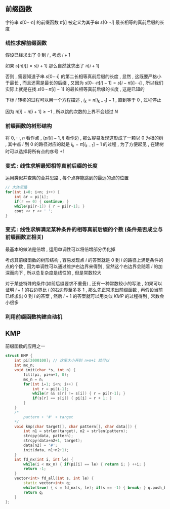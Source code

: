 ## 前缀函数

字符串 $s[0\cdots n]$ 的前缀函数 $\pi[i]$ 被定义为其子串 $s[0\cdots i]$ 最长相等的真前后缀的长度

### 线性求解前缀函数

假设已经求出了 $0$ 到 $i$ , 考虑 $i+1$  

如果 $s[\pi[i]] = s[i+1]$ 那么自然就求出了 $\pi[i+1]$  

否则 , 需要知道子串 $s[0\cdots i]$ 的第二长相等真前后缀的长度 , 显然 , 这既要严格小于最长 , 而且还需是最长的后缀 , 又因为 $s[0\cdots \pi[i]-1] = s[i-\pi[i]\cdots i]$ , 所以我们实际上就是在找 $s[0\cdots \pi[i]-1]$ 的最长相等真前后缀的长度 , 这是已知的

下标 $i$ 转移的过程可以用一个方程描述 , $i_{k} = \pi[i_{k-1}] - 1$ , 直到等于 $0$ , 过程停止

因为 $\pi[i] - \pi[i+1] \geq -1$ , 所以跳的次数的上界不会超过 $N$ 

### 前缀函数的树形结构

将 $0, \cdots ,n$ 看作点 , $(pi[i]-1,i)$ 看作边 , 那么容易发现这形成了一颗以 $0$ 为根的树 , 其中点 $i$ 到 $0$ 的路径对应的就是 $i_{k} = \pi[i_{k-1}] - 1$ 的过程 , 为了方便起见 , 在建树时可以选择将所有点的序号 $+1$

### 变式 : 线性求解最短相等真前后缀的长度

运用类似并查集的合并思路 , 每个点存能跳到的最远的点的位置

```cpp
// 大体思路
for(int i=0; i<n; i++) {
    int &r = pi[i];
    if(r == 0) { continue; }
    while(pi[r-1]) { r = pi[r-1]; }
    cout << r << ' ';
}
```

### 变式 : 线性求解满足某种条件的相等真前后缀的个数 (条件是否成立与前缀函数正相关)

最基本的做法是倍增 , 运用单调性可以将倍增部分优化掉

考虑其前缀函数的树形结构 , 容易发现点 $i$ 的答案就是 $0$ 到 $i$ 的路径上满足条件的点的个数 , 因为单调性可以通过维护右边界来得到 , 显然这个右边界会随着 $i$ 的加深而向下 , 所以总复杂度是线性的 , 但是常数较大

对于某些特殊的条件(如前后缀要求不重叠) , 还有一种常数较小的写法 , 如果可以证明 $i+1$ 的右边界比 $i$ 的右边界至多多 $1$ , 那么先正常求出前缀函数 , 再假设当前已经求出 $0$ 到 $i$ 的答案 , 然后 $i+1$ 的答案就可以用类似 $KMP$ 的过程得到 , 常数会小很多

### 利用前缀函数构建自动机

## KMP

前缀函数的应用之一

```cpp
struct KMP {
    int pi[2000100]; // 这里大小开到 n+m+1 就可以
    int mx_n;
    void init(char *s, int n) {
        fill(pi, pi+n+1, 0);
        mx_n = n;
        for(int i=1; i<n; i++) {
            int r = pi[i-1];
            while(r && s[r] != s[i]) { r = pi[r-1]; }
            if(s[r] == s[i]) { pi[i] = r + 1; }
        }
    }
    /*
        pattern + '#' + target
    */
    void kmp(char target[], char pattern[], char data[]) {
        int n1 = strlen(target), n2 = strlen(pattern);
        strcpy(data, pattern);
        strcpy(data+n2+1, target);
        data[n2] = '#';
        init(data, n1+n2+1);
    }
    int fd_nx(int i, int le) {
        while(i < mx_n) { if(pi[i] == le) { return i; } ++i; }
        return -1;
    }
    vector<int> fd_all(int s, int le) {
        static vector<int> q;
        while(true) { s = fd_nx(s, le); if(s == -1) { break; } q.push_back(s); ++s;}
        return q;
    }
};
```